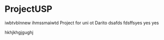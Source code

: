 # ProjectUSP
iwbtvblnnew
ihmssmaiwtd
Project for uni
ot Darito
dsafds
fdsffsyes yes yes

hkhjkhgjgughj
